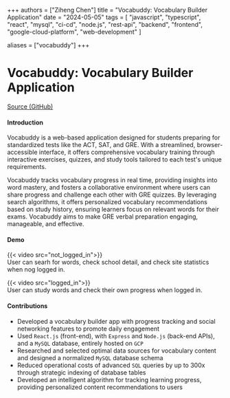 +++
authors = ["Ziheng Chen"]
title = "Vocabuddy: Vocabulary Builder Application"
date = "2024-05-05"
tags = [
    "javascript", "typescript", "react", "mysql", "ci-cd", "node.js", "rest-api", "backend", "frontend", "google-cloud-platform", "web-development"
]

aliases = ["vocabuddy"]
+++


# Vocabuddy: Vocabulary Builder Application

[Source (GitHub)](https://github.com/zihengjackchen/Vocabuddy)  


#### Introduction

Vocabuddy is a web-based application designed for students preparing for standardized tests like the ACT, SAT, and GRE. With a streamlined, browser-accessible interface, it offers comprehensive vocabulary training through interactive exercises, quizzes, and study tools tailored to each test's unique requirements. 

Vocabuddy tracks vocabulary progress in real time, providing insights into word mastery, and fosters a collaborative environment where users can share progress and challenge each other with GRE quizzes. By leveraging search algorithms, it offers personalized vocabulary recommendations based on study history, ensuring learners focus on relevant words for their exams. Vocabuddy aims to make GRE verbal preparation engaging, manageable, and effective.


#### Demo
{{< video src="not_logged_in">}}  
User can searh for words, check school detail, and check site statistics when nog logged in.

{{< video src="logged_in">}}  
User can study words and check their own progress when logged in.

#### Contributions
- Developed a vocabulary builder app with progress tracking and social networking features to promote daily engagement
- Used `React.js` (front-end), with `Express` and `Node.js` (back-end APIs), and a `MySQL` database, entirely hosted on `GCP`
- Researched and selected optimal data sources for vocabulary content and designed a normalized `MySQL` database schema
- Reduced operational costs of advanced `SQL` queries by up to 300x through strategic indexing of database tables
- Developed an intelligent algorithm for tracking learning progress, providing personalized content recommendations to users

